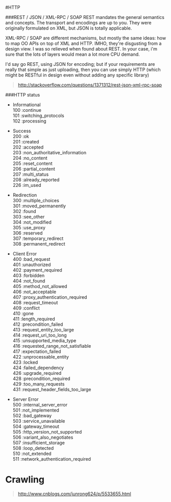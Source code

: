 #HTTP


###REST / JSON / XML-RPC / SOAP
REST mandates the general semantics and concepts. The transport and encodings are up to you. They were originally formulated on XML, but JSON is totally applicable.

XML-RPC / SOAP are different mechanisms, but mostly the same ideas: how to map OO APIs on top of XML and HTTP. IMHO, they're disgusting from a design view. I was so relieved when found about REST. In your case, i'm sure that the lots of layers would mean a lot more CPU demand.

I'd say go REST, using JSON for encoding; but if your requirements are really that simple as just uploading, then you can use simply HTTP (which might be RESTful in design even without adding any specific library)

> http://stackoverflow.com/questions/1371312/rest-json-xml-rpc-soap   


###HTTP status  
* Informational	   
100	:continue   
101	:switching_protocols   
102	:processing  

* Success	  
200	:ok   
201	:created  
202	:accepted   
203	:non_authoritative_information   
204	:no_content  
205	:reset_content   
206	:partial_content   
207	:multi_status   
208	:already_reported   
226	:im_used   

* Redirection	  
300	:multiple_choices   
301	:moved_permanently   
302	:found   
303	:see_other   
304	:not_modified   
305	:use_proxy   
306	:reserved   
307	:temporary_redirect   
308	:permanent_redirect   

* Client Error	  
400	:bad_request    
401	:unauthorized   
402	:payment_required   
403	:forbidden   
404	:not_found    
405	:method_not_allowed    
406	:not_acceptable   
407	:proxy_authentication_required   
408	:request_timeout   
409	:conflict    
410	:gone   
411	:length_required   
412	:precondition_failed   
413	:request_entity_too_large   
414	:request_uri_too_long   
415	:unsupported_media_type   
416	:requested_range_not_satisfiable   
417	:expectation_failed   
422	:unprocessable_entity   
423	:locked   
424	:failed_dependency   
426	:upgrade_required   
428	:precondition_required   
429	:too_many_requests   
431	:request_header_fields_too_large   

* Server Error	
500	:internal_server_error     
501	:not_implemented   
502	:bad_gateway   
503	:service_unavailable    
504	:gateway_timeout   
505	:http_version_not_supported   
506	:variant_also_negotiates   
507	:insufficient_storage   
508	:loop_detected   
510	:not_extended   
511	:network_authentication_required   


# Crawling  

> http://www.cnblogs.com/junrong624/p/5533655.html  

